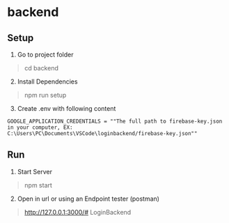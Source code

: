 # backend

## Setup

1. Go to project folder

> cd backend

2. Install Dependencies

> npm run setup

3. Create .env with following content

````
GOOGLE_APPLICATION_CREDENTIALS = ""The full path to firebase-key.json in your computer, EX: C:\Users\PC\Documents\VSCode\loginbackend/firebase-key.json""

````

## Run

1. Start Server

> npm start

2. Open in url or using an Endpoint tester (postman)

> http://127.0.0.1:3000/# LoginBackend
